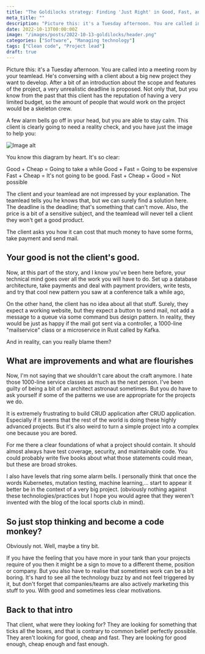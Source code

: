 ```yaml
---
title: "The Goldilocks strategy: Finding 'Just Right' in Good, Fast, and Cheap"
meta_title: ""
description: "Picture this: it's a Tuesday afternoon. You are called into a meeting room by your teamlead. He's conversing with a client about a big new project they want to develop. After a bit of an introduction about the scope and features of the project, a very unrealistic deadline is proposed. Not only that, but you know from the past that this client has the reputation of having a very limited budget, so the amount of people that would work on the project would be a skeleton crew."
date: 2022-10-13T00:00:00Z
image: "/images/posts/2022-10-13-goldilocks/header.png"
categories: ["Software", "Managing technology"]
tags: ["Clean code", "Project lead"]
draft: true
---
```


Picture this: it's a Tuesday afternoon. You are called into a meeting room by your teamlead. He's conversing with a client about a big new project they want to develop. After a bit of an introduction about the scope and features of the project, a very unrealistic deadline is proposed. Not only that, but you know from the past that this client has the reputation of having a very limited budget, so the amount of people that would work on the project would be a skeleton crew.

A few alarm bells go off in your head, but you are able to stay calm. This client is clearly going to need a reality check, and you have just the image to help you:

![Image alt](/images/2022-10-13-goldilocks/FCG.png)

You know this diagram by heart. It's so clear:

Good + Cheap = Going to take a while
Good + Fast = Going to be expensive
Fast + Cheap = It's not going to be good.
Fast + Cheap + Good = Not possible

The client and your teamlead are not impressed by your explanation. The teamlead tells you he knows that, but we can surely find a solution here. The deadline is the deadline; that's something that can't move. Also, the price is a bit of a sensitive subject, and the teamlead will never tell a client they won't get a good product.

The client asks you how it can cost that much money to have some forms, take payment and send mail.

## Your good is not the client's good.

Now, at this part of the story, and I know you've been here before, your technical mind goes over all the work you will have to do. Set up a database architecture, take payments and deal with payment providers, write tests, and try that cool new pattern you saw at a conference talk a while ago,

On the other hand, the client has no idea about all that stuff. Surely, they expect a working website, but they expect a button to send mail, not add a message to a queue via some command bus design pattern. In reality, they would be just as happy if the mail got sent via a controller, a 1000-line "mailservice" class or a microservice in Rust called by Kafka.

And in reality, can you really blame them?

## What are improvements and what are flourishes

Now, I'm not saying that we shouldn't care about the craft anymore. I hate those 1000-line service classes as much as the next person. I've been guilty of being a bit of an architect astronaut sometimes. But you do have to ask yourself if some of the patterns we use are appropriate for the projects we do.

It is extremely frustrating to build CRUD application after CRUD application. Especially if it seems that the rest of the world is doing these highly advanced projects. But it's also weird to turn a simple project into a complex one because you are bored.

For me there a clear foundations of what a project should contain. It should almost always have test coverage, security, and maintainable code. You could probably write five books about what those statements could mean, but these are broad strokes.

I also have levels that ring some alarm bells. I personally think that once the words Kubernetes, mutation testing, machine learning,... start to appear it better be in the context of a very big project. (obviously nothing against these technologies/practices but I hope you would agree that they weren't invented with the blog of the local sports club in mind).

## So just stop thinking and become a code monkey?

Obviously not. Well, maybe a tiny bit.

If you have the feeling that you have more in your tank than your projects require of you then it might be a sign to move to a different theme, position or company. But you also have to realise that sometimes work can be a bit boring. It's hard to see all the technology buzz by and not feel triggered by it, but don't forget that companies/teams are also actively marketing this stuff to you. With good and sometimes less clear motivations.

## Back to that intro

That client, what were they looking for?
They are looking for something that ticks all the boxes, and that is contrary to common belief perfectly possible. They aren't looking for good, cheap and fast. They are looking for good enough, cheap enough and fast enough.

